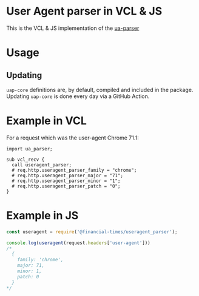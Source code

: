 # User Agent parser in VCL & JS

This is the VCL & JS implementation of the [ua-parser](https://github.com/tobie/ua-parser)

# Usage

## Updating

  `uap-core` definitions are, by default, compiled and included in the package. Updating `uap-core` is done every day via a GitHub Action.

# Example in VCL

For a request which was the user-agent Chrome 71.1:
```vcl
import ua_parser;

sub vcl_recv {
  call useragent_parser;
  # req.http.useragent_parser_family = "chrome";
  # req.http.useragent_parser_major = "71";
  # req.http.useragent_parser_minor = "1";
  # req.http.useragent_parser_patch = "0";
}
```

# Example in JS

```js
const useragent = require('@financial-times/useragent_parser');

console.log(useragent(request.headers['user-agent']))
/*
  {
    family: 'chrome',
    major: 71,
    minor: 1,
    patch: 0
  }
*/
```
